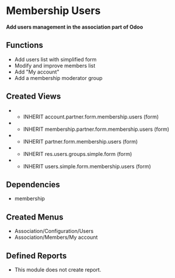# Membership Users #
**Add users management in the association part of Odoo**

## Functions ##
- Add users list with simplified form
- Modify and improve members list
- Add "My account"
- Add a membership moderator group

## Created Views ##
- * INHERIT account.partner.form.membership.users (form)
- * INHERIT membership.partner.form.membership.users (form)
- * INHERIT partner.form.membership.users (form)
- * INHERIT res.users.groups.simple.form (form)
- * INHERIT users.simple.form.membership.users (form)

## Dependencies ##
- membership	      		
	
## Created Menus ##
- Association/Configuration/Users
- Association/Members/My account

## Defined Reports ##
- This module does not create report.